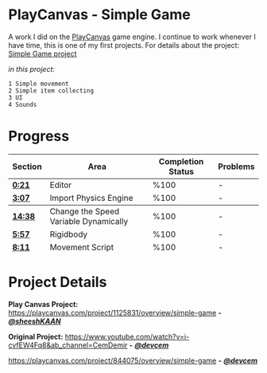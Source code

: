 # PlayCanvas - Simple Game
A work I did on the [PlayCanvas](https://playcanvas.com/) game engine. I continue to work whenever I have time, this is one of my first projects. For details about the project: [Simple Game project](https://playcanvas.com/project/1125831/overview/simple-game)

_in this project:_
```
1 Simple movement
2 Simple item collecting
3 UI
4 Sounds
```
# Progress
<table border="0" width="100%">
    <thead>
        <tr>
            <th>Section</th>
            <th>Area</th>
            <th>Completion Status</th>
            <th>Problems</th>
        </tr>
    </thead>
    <tbody>
       <tr>
            <td> <b> <a href="https://www.youtube.com/watch?v=i-cvfEW4Fq8">0:21</a> </b> </td>
            <td> Editor </td>
            <td> %100 </td>
            <td> - </td>
        </tr>
        <tr>
            <td> <b> <a href="https://www.youtube.com/watch?v=i-cvfEW4Fq8">3:07</a> </b> </td>
            <td> Import Physics Engine </td>
            <td> %100 </td>
            <td> - </td>
</td>
        </tr>
    </tbody>
    <tfoot>
        <tr>
            <td> <b> <a href="https://www.youtube.com/watch?v=i-cvfEW4Fq8">5:57</a> </b> </td>
            <td> Rigidbody </td>
            <td> %100 </td>
            <td> - </td>
        </tr>
</td>
            <td> <b> <a href="https://www.youtube.com/watch?v=i-cvfEW4Fq8">8:11</a> </b> </td>
            <td> Movement Script </td>
            <td> %100 </td>
            <td> - </td>
        </tr>
    </thead>
    <tbody>
      </td>
    </tfoot>
    </tbody>
    <tfoot>
        <tr>
            <td> <b> <a href="https://www.youtube.com/watch?v=i-cvfEW4Fq8">14:38</a> </b> </td>
            <td> Change the Speed Variable Dynamically </td>
            <td> %100 </td>
            <td> - </td>
        </tr>
</td>
</table>

# Project Details
**Play Canvas Project:** https://playcanvas.com/project/1125831/overview/simple-game **-** _**[@sheeshKAAN](https://github.com/sheeshKAAN)**_

**Original Project:** https://www.youtube.com/watch?v=i-cvfEW4Fq8&ab_channel=CemDemir **-** _**[@devcem](https://github.com/devcem)**_

https://playcanvas.com/project/844075/overview/simple-game **-** _**[@devcem](https://github.com/devcem)**_
